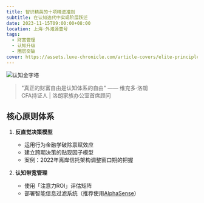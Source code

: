 ```yaml
---
title: 智识精英的十项精进准则
subtitle: 在认知迭代中实现阶层跃迁
date: 2023-11-15T09:00:00+08:00
location: 上海·外滩源壹号
tags:
  - 财富管理
  - 认知升级
  - 圈层突破
cover: https://assets.luxe-chronicle.com/article-covers/elite-principles.jpg
---
```


![认知金字塔](https://assets.luxe-chronicle.com/images/cognition-pyramid.png)

> "真正的财富自由是认知体系的自由" —— 维克多·洛朗  
> CFA持证人 | 洛朗家族办公室首席顾问

## 核心原则体系
1. **反直觉决策模型**  
   - 运用行为金融学破除禀赋效应
   - 建立跨期决策的贴现因子模型
   - 案例：2022年离岸信托架构调整窗口期的把握

2. **认知带宽管理**  
   - 使用「注意力ROI」评估矩阵
   - 部署智能信息过滤系统（推荐使用[AlphaSense](https://www.alpha-sense.com)）

